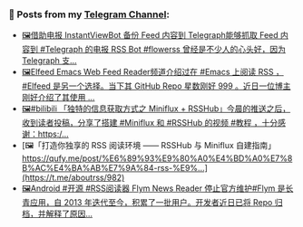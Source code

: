 ### 📰 Posts from my [Telegram Channel](https://t.me/s/aboutrss):
<!-- BLOG-POST-LIST:START -->
- [🖼借助电报 InstantViewBot 备份 Feed 内容到 Telegraph能够抓取 Feed 内容到 #Telegraph 的电报 RSS Bot #flowerss 曾经是不少人的心头好，因为 Telegraph 支...](https://t.me/aboutrss/985)
- [🖼Elfeed Emacs Web Feed Reader频道介绍过在 #Emacs 上阅读 RSS ，#Elfeed 是另一个选择。当下其 GitHub Repo 星数刚好 999 。近日一位博主刚好介绍了其使用 ...](https://t.me/aboutrss/984)
- [🖼#bilibili 「独特的信息获取方式之 Miniflux + RSSHub」今晨的推送之后，收到读者投稿，分享了搭建 #Miniflux 和 #RSSHub 的视频 #教程 ，十分感谢：https:/...](https://t.me/aboutrss/983)
- [🖼「打造你独享的 RSS 阅读环境 —— RSSHub 与 Miniflux 自建指南」https://qufy.me/post/%E6%89%93%E9%80%A0%E4%BD%A0%E7%8B%AC%E4%BA%AB%E7%9A%84-rss-%E9%...](https://t.me/aboutrss/982)
- [🖼Android #开源 #RSS阅读器 Flym News Reader 停止官方维护#Flym 是长青应用，自 2013 年迭代至今，积累了一批用户。开发者近日已将 Repo 归档，并解释了原因...](https://t.me/aboutrss/981)
<!-- BLOG-POST-LIST:END -->

<!--
**AboutRSS/AboutRSS** is a ✨ _special_ ✨ repository because its `README.md` (this file) appears on your GitHub profile.

Here are some ideas to get you started:

- 🔭 I’m currently working on ...
- 🌱 I’m currently learning ...
- 👯 I’m looking to collaborate on ...
- 🤔 I’m looking for help with ...
- 💬 Ask me about ...
- 📫 How to reach me: ...
- 😄 Pronouns: ...
- ⚡ Fun fact: ...
-->
